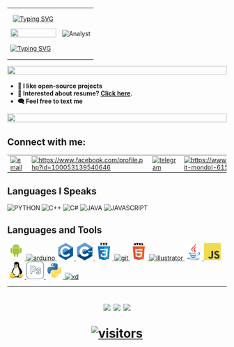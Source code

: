 <table style="border-collapse: collapse; border: none;">
  <tr>
    <td width="60%">
<p align="center"><a href="https://github.com/pronad1"><img src="https://readme-typing-svg.demolab.com?font=Fira+Code&weight=800&size=28&pause=500&color=3498DB&center=true&vCenter=true&multiline=true&width=435&height=100&lines=Welcome+to+;Prosenjit's+Github+Profile" alt="Typing SVG" /></a></p>

<img src="https://i.imgur.com/dBaSKWF.gif" height="20" width="100%">


[![Typing SVG](http://readme-typing-svg.herokuapp.com?font=Fira+Code&pause=1000&width=435&lines=P+R+O+S+E+N+J+I+T;A+student+at+PSTU;studying+BSc.+in+CSE+)](https://git.io/typing-svg)


  </td>
    <td>
             <img  src="analyst.gif" alt="Analyst">
        </td>
  </tr>
</table>



<img src="https://i.imgur.com/dBaSKWF.gif" height="20" width="100%">

<b>
  
  - 🩷 I like open-source projects
  - 🌱 Interested about resume? [Click here](https://github.com/pronad1/RESUME/blob/main/CV-word.pdf).
  - 🗨️ Feel free to text me
    
</b>

<img src="https://i.imgur.com/dBaSKWF.gif" height="20" width="100%">

## Connect with me:

<table align="center">
      <tbody>
        <tr>
          <td><a href="mailto:prosenjit1156@gmail.com" title="Email"><img 
                src="https://img.icons8.com/fluency/48/000000/mail.png" 
                alt="email" title="Email"></a><br>
          </td>
          <td><a href="https://www.facebook.com/profile.php?id=100053139540646" target="blank"><img 
               src="https://raw.githubusercontent.com/rahuldkjain/github-profile-readme-generator/master/src/images/icons/Social/facebook.svg" 
               alt="https://www.facebook.com/profile.php?id=100053139540646" height="30" width="40" /></a><br>
          </td>
          <td><a href="https://t.me/prosenjit_mondol" title="Telegram" target="_blank"><img 
                 src="https://img.icons8.com/fluency/48/null/telegram-app.png" 
                 alt="telegram" title="Telegram"></a></a><br>
          </td>
          <td><a href="https://www.linkedin.com/in/prosenjit-mondol-615342266/" target="blank"><img 
                  src="https://raw.githubusercontent.com/rahuldkjain/github-profile-readme-generator/master/src/images/icons/Social/linked-in-alt.svg" 
                  alt="https://www.linkedin.com/in/prosenjit-mondol-615342266/" height="30" width="40" /></a><br>
          </td>
        </tr>
      </tbody>
    </table>
  

## Languages I Speaks
![PYTHON](https://img.shields.io/badge/Python-3776AB?style=for-the-badge&logo=python&logoColor=white)
![C++](https://img.shields.io/badge/C%2B%2B-00599C?style=for-the-badge&logo=c%2B%2B&logoColor=white)
![C#](https://img.shields.io/badge/C%23-239120?style=for-the-badge&logo=c-sharp&logoColor=white)
![JAVA](https://img.shields.io/badge/Java-ED8B00?style=for-the-badge&logo=java&logoColor=white)
![JAVASCRIPT](https://img.shields.io/badge/JavaScript-323330?style=for-the-badge&logo=javascript&logoColor=F7DF1E)


## Languages and Tools
<p align="left"> <a href="https://developer.android.com" target="_blank" rel="noreferrer"> <img src="https://raw.githubusercontent.com/devicons/devicon/master/icons/android/android-original-wordmark.svg" alt="android" width="40" height="40"/> </a> <a href="https://www.arduino.cc/" target="_blank" rel="noreferrer"> <img src="https://cdn.worldvectorlogo.com/logos/arduino-1.svg" alt="arduino" width="40" height="40"/> </a> <a href="https://www.cprogramming.com/" target="_blank" rel="noreferrer"> <img src="https://raw.githubusercontent.com/devicons/devicon/master/icons/c/c-original.svg" alt="c" width="40" height="40"/> </a> <a href="https://www.w3schools.com/cpp/" target="_blank" rel="noreferrer"> <img src="https://raw.githubusercontent.com/devicons/devicon/master/icons/cplusplus/cplusplus-original.svg" alt="cplusplus" width="40" height="40"/> </a> <a href="https://www.w3schools.com/css/" target="_blank" rel="noreferrer"> <img src="https://raw.githubusercontent.com/devicons/devicon/master/icons/css3/css3-original-wordmark.svg" alt="css3" width="40" height="40"/> </a> <a href="https://git-scm.com/" target="_blank" rel="noreferrer"> <img src="https://www.vectorlogo.zone/logos/git-scm/git-scm-icon.svg" alt="git" width="40" height="40"/> </a> <a href="https://www.w3.org/html/" target="_blank" rel="noreferrer"> <img src="https://raw.githubusercontent.com/devicons/devicon/master/icons/html5/html5-original-wordmark.svg" alt="html5" width="40" height="40"/> </a> <a href="https://www.adobe.com/in/products/illustrator.html" target="_blank" rel="noreferrer"> <img src="https://www.vectorlogo.zone/logos/adobe_illustrator/adobe_illustrator-icon.svg" alt="illustrator" width="40" height="40"/> </a> <a href="https://www.java.com" target="_blank" rel="noreferrer"> <img src="https://raw.githubusercontent.com/devicons/devicon/master/icons/java/java-original.svg" alt="java" width="40" height="40"/> </a> <a href="https://developer.mozilla.org/en-US/docs/Web/JavaScript" target="_blank" rel="noreferrer"> <img src="https://raw.githubusercontent.com/devicons/devicon/master/icons/javascript/javascript-original.svg" alt="javascript" width="40" height="40"/> </a> <a href="https://www.linux.org/" target="_blank" rel="noreferrer"> <img src="https://raw.githubusercontent.com/devicons/devicon/master/icons/linux/linux-original.svg" alt="linux" width="40" height="40"/> </a> <a href="https://www.photoshop.com/en" target="_blank" rel="noreferrer"> <img src="https://raw.githubusercontent.com/devicons/devicon/master/icons/photoshop/photoshop-line.svg" alt="photoshop" width="40" height="40"/> </a> <a href="https://www.python.org" target="_blank" rel="noreferrer"> <img src="https://raw.githubusercontent.com/devicons/devicon/master/icons/python/python-original.svg" alt="python" width="40" height="40"/> </a> <a href="https://www.adobe.com/products/xd.html" target="_blank" rel="noreferrer"> <img src="https://cdn.worldvectorlogo.com/logos/adobe-xd.svg" alt="xd" width="40" height="40"/> </a> </p>

---
<h1 style="margin-top: 0px" align="center">
  
  ![](http://github-profile-summary-cards.vercel.app/api/cards/profile-details?username=pronad1&theme=default)
  ![](http://github-profile-summary-cards.vercel.app/api/cards/productive-time?username=pronad1&theme=default&utcOffset=6)
  ![](https://github-readme-stats.vercel.app/api/top-langs?username=pronad1&show_icons=true&locale=en&layout=compact)
  
  <a href="https://github.com/pronad1/"><img src="https://komarev.com/ghpvc/?username=provomito" alt="visitors" /></a>
  
</h1>
